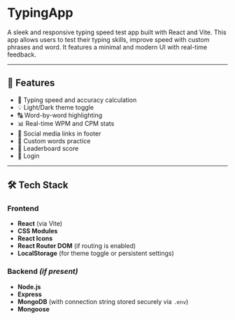 # TypingApp

A sleek and responsive typing speed test app built with React and Vite. This app allows users to test their typing skills, improve speed with custom phrases and word. It features a minimal and modern UI with real-time feedback.

---

## 🚀 Features

- 🎯 Typing speed and accuracy calculation  
- 💡 Light/Dark theme toggle  
- 🔠 Word-by-word highlighting  
- 📊 Real-time WPM and CPM stats  
- 🔗 Social media links in footer  
- 🔁 Custom words practice
- 👑 Leaderboard score
- 👤 Login 

---

## 🛠 Tech Stack

### Frontend
- **React** (via Vite)
- **CSS Modules** 
- **React Icons**
- **React Router DOM** (if routing is enabled)
- **LocalStorage** (for theme toggle or persistent settings)

### Backend *(if present)*
- **Node.js**
- **Express**
- **MongoDB** (with connection string stored securely via `.env`)
- **Mongoose**
